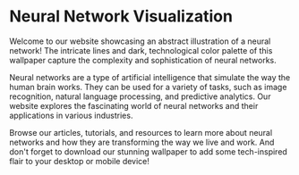 <!--
Write me markdown content of website with wallpaper:

"An abstract illustration of a neural network, with intricate lines and a dark and technological color palette."

The header of the page should not be copy of the text but rather a real content of the website which is using this wallpaper.
-->

<!--font:Montserrat-->

# Neural Network Visualization

Welcome to our website showcasing an abstract illustration of a neural network! The intricate lines and dark, technological color palette of this wallpaper capture the complexity and sophistication of neural networks.

Neural networks are a type of artificial intelligence that simulate the way the human brain works. They can be used for a variety of tasks, such as image recognition, natural language processing, and predictive analytics. Our website explores the fascinating world of neural networks and their applications in various industries.

Browse our articles, tutorials, and resources to learn more about neural networks and how they are transforming the way we live and work. And don't forget to download our stunning wallpaper to add some tech-inspired flair to your desktop or mobile device!
